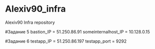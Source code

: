# Alexiv90_infra
Alexiv90 Infra repository

#Задание 5
bastion_IP = 51.250.86.91
someinternalhost_IP = 10.128.0.15

#Задание 6
testapp_IP = 51.250.86.197
testapp_port = 9292
